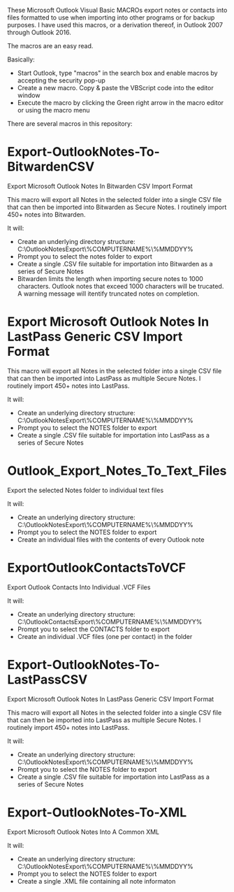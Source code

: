 These Microsoft Outlook Visual Basic MACROs export notes or contacts into files formatted to use when importing into other programs or for backup purposes.  I have used this macros, or a derivation thereof, in Outlook 2007 through Outlook 2016.

The macros are an easy read.

Basically:

- Start Outlook, type "macros" in the search box and enable macros by accepting the security pop-up
- Create a new macro.  Copy & paste the VBScript code into the editor window
- Execute the macro by clicking the Green right arrow in the macro editor or using the macro menu

There are several macros in this repository:

# Export-OutlookNotes-To-BitwardenCSV

Export Microsoft Outlook Notes In Bitwarden CSV Import Format

This macro will export all Notes in the selected folder into a single CSV file that can then be imported into Bitwarden as Secure Notes.  I routinely import 450+ notes into Bitwarden.

It will:

-  Create an underlying directory structure:   C:\\OutlookNotesExport\\%COMPUTERNAME%\\%MMDDYY%
-  Prompt you to select the notes folder to export
-  Create a single .CSV file suitable for importation into Bitwarden as a series of Secure Notes
-  Bitwarden limits the length when importing secure notes to 1000 characters.  Outlook notes that exceed 1000 characters will be trucated.  A warning message will itentify truncated notes on completion.

# Export Microsoft Outlook Notes In LastPass Generic CSV Import Format

This macro will export all Notes in the selected folder into a single CSV file that can then be imported into LastPass as multiple Secure Notes.  I routinely import 450+ notes into LastPass.

It will:

-  Create an underlying directory structure:   C:\\OutlookNotesExport\\%COMPUTERNAME%\\%MMDDYY%
-  Prompt you to select the NOTES folder to export
-  Create a single .CSV file suitable for importation into LastPass as a series of Secure Notes
# Outlook_Export_Notes_To_Text_Files
Export the selected Notes folder to individual text files

It will:

-  Create an underlying directory structure:   C:\\OutlookNotesExport\\%COMPUTERNAME%\\%MMDDYY%
-  Prompt you to select the NOTES folder to export
-  Create an individual files with the contents of every Outlook note

# ExportOutlookContactsToVCF
Export Outlook Contacts Into Individual .VCF Files

It will:

-  Create an underlying directory structure:   C:\\OutlookContactsExport\\%COMPUTERNAME%\\%MMDDYY%
-  Prompt you to select the CONTACTS folder to export
-  Create an individual .VCF files (one per contact) in the folder

# Export-OutlookNotes-To-LastPassCSV
Export Microsoft Outlook Notes In LastPass Generic CSV Import Format

This macro will export all Notes in the selected folder into a single CSV file that can then be imported into LastPass as multiple Secure Notes.  I routinely import 450+ notes into LastPass.

It will:

-  Create an underlying directory structure:   C:\\OutlookNotesExport\\%COMPUTERNAME%\\%MMDDYY%
-  Prompt you to select the NOTES folder to export
-  Create a single .CSV file suitable for importation into LastPass as a series of Secure Notes

# Export-OutlookNotes-To-XML
Export Microsoft Outlook Notes Into A Common XML

It will:

-  Create an underlying directory structure:   C:\\OutlookNotesExport\\%COMPUTERNAME%\\%MMDDYY%
-  Prompt you to select the NOTES folder to export
-  Create a single .XML file containing all note informaton
